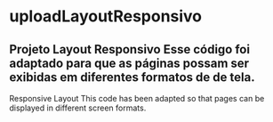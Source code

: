 # uploadLayoutResponsivo
Projeto Layout Responsivo
Esse código foi adaptado para que as páginas possam ser exibidas em diferentes formatos de de tela.
-----------------------------------------------------------------------------------------------------
Responsive Layout
This code has been adapted so that pages can be displayed in different screen formats.
